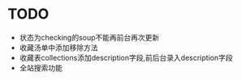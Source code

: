 # TODO
+ 状态为checking的soup不能再前台再次更新
+ 收藏汤单中添加移除方法
+ 收藏表collections添加description字段,前后台录入description字段
+ 全站搜索功能
